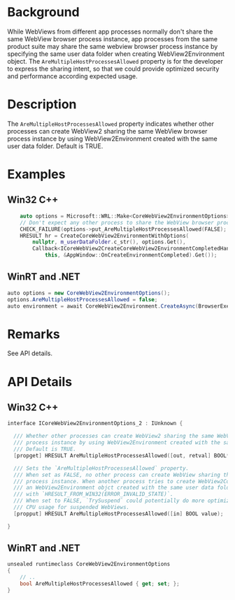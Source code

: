 # Background
While WebViews from different app processes normally don't share the same WebView browser process instance, app processes from the same product suite may share the same webview browser process
instance by specifying the same user data folder when creating WebView2Environment object.
The `AreMultipleHostProcessesAllowed` property is for the developer to express the sharing intent, so that we could provide optimized security and performance according expected usage.

# Description
The `AreMultipleHostProcessesAllowed` property indicates whether other processes can create WebView2 sharing the same WebView browser process instance by using WebView2Environment created with the same user data folder.
Default is TRUE.

# Examples
## Win32 C++
```cpp
    auto options = Microsoft::WRL::Make<CoreWebView2EnvironmentOptions>();
    // Don't expect any other process to share the WebView browser process instance.
    CHECK_FAILURE(options->put_AreMultipleHostProcessesAllowed(FALSE);
    HRESULT hr = CreateCoreWebView2EnvironmentWithOptions(
        nullptr, m_userDataFolder.c_str(), options.Get(),
        Callback<ICoreWebView2CreateCoreWebView2EnvironmentCompletedHandler>(
            this, &AppWindow::OnCreateEnvironmentCompleted).Get());
```
## WinRT and .NET
```c#
auto options = new CoreWebView2EnvironmentOptions();
options.AreMultipleHostProcessesAllowed = false;
auto environment = await CoreWebView2Environment.CreateAsync(BrowserExecutableFolder, UserDataFolder, options);
```

# Remarks
See API details.

# API Details
## Win32 C++
```cpp
interface ICoreWebView2EnvironmentOptions_2 : IUnknown {

  /// Whether other processes can create WebView2 sharing the same WebView browser
  /// process instance by using WebView2Environment created with the same user data folder.
  /// Default is TRUE.
  [propget] HRESULT AreMultipleHostProcessesAllowed([out, retval] BOOL* value);

  /// Sets the `AreMultipleHostProcessesAllowed` property.
  /// When set as FALSE, no other process can create WebView sharing the same browser
  /// process instance. When another process tries to create WebView2Controller from
  /// an WebView2Environment objct created with the same user data folder, it will fail
  /// with `HRESULT_FROM_WIN32(ERROR_INVALID_STATE)`.
  /// When set to FALSE, `TrySuspend` could potentially do more optimization on reducing
  /// CPU usage for suspended WebViews.
  [propput] HRESULT AreMultipleHostProcessesAllowed([in] BOOL value);

}

```
## WinRT and .NET
```c#
unsealed runtimeclass CoreWebView2EnvironmentOptions
{
    // ..
    bool AreMultipleHostProcessesAllowed { get; set; };
}
```
